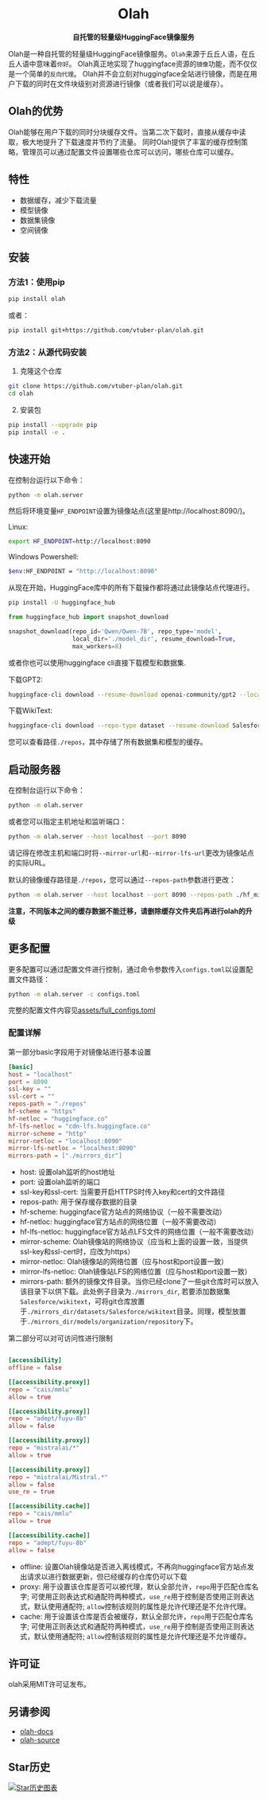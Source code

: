 <h1 align="center">Olah</h1>


<p align="center">
<b>自托管的轻量级HuggingFace镜像服务</b>

Olah是一种自托管的轻量级HuggingFace镜像服务。`Olah`来源于丘丘人语，在丘丘人语中意味着`你好`。
Olah真正地实现了huggingface资源的`镜像`功能，而不仅仅是一个简单的`反向代理`。
Olah并不会立刻对huggingface全站进行镜像，而是在用户下载的同时在文件块级别对资源进行镜像（或者我们可以说是缓存）。

## Olah的优势
Olah能够在用户下载的同时分块缓存文件。当第二次下载时，直接从缓存中读取，极大地提升了下载速度并节约了流量。
同时Olah提供了丰富的缓存控制策略，管理员可以通过配置文件设置哪些仓库可以访问，哪些仓库可以缓存。

## 特性
* 数据缓存，减少下载流量
* 模型镜像
* 数据集镜像
* 空间镜像

## 安装

### 方法1：使用pip

```bash
pip install olah
```

或者：

```bash
pip install git+https://github.com/vtuber-plan/olah.git
```

### 方法2：从源代码安装

1. 克隆这个仓库
```bash
git clone https://github.com/vtuber-plan/olah.git
cd olah
```

2. 安装包
```bash
pip install --upgrade pip
pip install -e .
```

## 快速开始
在控制台运行以下命令：
```bash
python -m olah.server
```

然后将环境变量`HF_ENDPOINT`设置为镜像站点(这里是http://localhost:8090/)。

Linux: 
```bash
export HF_ENDPOINT=http://localhost:8090
```

Windows Powershell:
```bash
$env:HF_ENDPOINT = "http://localhost:8090"
```

从现在开始，HuggingFace库中的所有下载操作都将通过此镜像站点代理进行。
```bash
pip install -U huggingface_hub
```

```python
from huggingface_hub import snapshot_download

snapshot_download(repo_id='Qwen/Qwen-7B', repo_type='model',
                  local_dir='./model_dir', resume_download=True,
                  max_workers=8)

```

或者你也可以使用huggingface cli直接下载模型和数据集.

下载GPT2:
```bash
huggingface-cli download --resume-download openai-community/gpt2 --local-dir gpt2
```

下载WikiText:
```bash
huggingface-cli download --repo-type dataset --resume-download Salesforce/wikitext --local-dir wikitext
```

您可以查看路径`./repos`，其中存储了所有数据集和模型的缓存。

## 启动服务器
在控制台运行以下命令：
```bash
python -m olah.server
```

或者您可以指定主机地址和监听端口：
```bash
python -m olah.server --host localhost --port 8090
```
请记得在修改主机和端口时将`--mirror-url`和`--mirror-lfs-url`更改为镜像站点的实际URL。

默认的镜像缓存路径是`./repos`，您可以通过`--repos-path`参数进行更改：
```bash
python -m olah.server --host localhost --port 8090 --repos-path ./hf_mirrors
```

**注意，不同版本之间的缓存数据不能迁移，请删除缓存文件夹后再进行olah的升级**

## 更多配置

更多配置可以通过配置文件进行控制，通过命令参数传入`configs.toml`以设置配置文件路径：
```bash
python -m olah.server -c configs.toml
```

完整的配置文件内容见[assets/full_configs.toml](https://github.com/vtuber-plan/olah/blob/main/assets/full_configs.toml)

### 配置详解
第一部分basic字段用于对镜像站进行基本设置
```toml
[basic]
host = "localhost"
port = 8090
ssl-key = ""
ssl-cert = ""
repos-path = "./repos"
hf-scheme = "https"
hf-netloc = "huggingface.co"
hf-lfs-netloc = "cdn-lfs.huggingface.co"
mirror-scheme = "http"
mirror-netloc = "localhost:8090"
mirror-lfs-netloc = "localhost:8090"
mirrors-path = ["./mirrors_dir"]
```

- host: 设置olah监听的host地址
- port: 设置olah监听的端口
- ssl-key和ssl-cert: 当需要开启HTTPS时传入key和cert的文件路径
- repos-path: 用于保存缓存数据的目录
- hf-scheme: huggingface官方站点的网络协议（一般不需要改动）
- hf-netloc: huggingface官方站点的网络位置（一般不需要改动）
- hf-lfs-netloc: huggingface官方站点LFS文件的网络位置（一般不需要改动）
- mirror-scheme: Olah镜像站的网络协议（应当和上面的设置一致，当提供ssl-key和ssl-cert时，应改为https）
- mirror-netloc: Olah镜像站的网络位置（应与host和port设置一致）
- mirror-lfs-netloc: Olah镜像站LFS的网络位置（应与host和port设置一致）
- mirrors-path: 额外的镜像文件目录。当你已经clone了一些git仓库时可以放入该目录下以供下载。此处例子目录为`./mirrors_dir`, 若要添加数据集`Salesforce/wikitext`，可将git仓库放置于`./mirrors_dir/datasets/Salesforce/wikitext`目录。同理，模型放置于`./mirrors_dir/models/organization/repository`下。


第二部分可以对可访问性进行限制
```toml

[accessibility]
offline = false

[[accessibility.proxy]]
repo = "cais/mmlu"
allow = true

[[accessibility.proxy]]
repo = "adept/fuyu-8b"
allow = false

[[accessibility.proxy]]
repo = "mistralai/*"
allow = true

[[accessibility.proxy]]
repo = "mistralai/Mistral.*"
allow = false
use_re = true

[[accessibility.cache]]
repo = "cais/mmlu"
allow = true

[[accessibility.cache]]
repo = "adept/fuyu-8b"
allow = false
```
- offline: 设置Olah镜像站是否进入离线模式，不再向huggingface官方站点发出请求以进行数据更新，但已经缓存的仓库仍可以下载
- proxy: 用于设置该仓库是否可以被代理，默认全部允许，`repo`用于匹配仓库名字; 可使用正则表达式和通配符两种模式，`use_re`用于控制是否使用正则表达式，默认使用通配符; `allow`控制该规则的属性是允许代理还是不允许代理。
- cache: 用于设置该仓库是否会被缓存，默认全部允许，`repo`用于匹配仓库名字; 可使用正则表达式和通配符两种模式，`use_re`用于控制是否使用正则表达式，默认使用通配符; `allow`控制该规则的属性是允许代理还是不允许缓存。

## 许可证

olah采用MIT许可证发布。

## 另请参阅

- [olah-docs](https://github.com/vtuber-plan/olah/tree/main/docs)
- [olah-source](https://github.com/vtuber-plan/olah)

## Star历史

[![Star历史图表]()](https://star-history.com/#vtuber-plan/olah&Date)